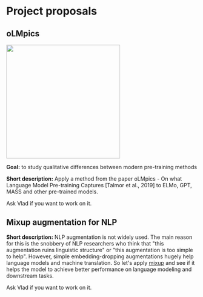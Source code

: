 # Project proposals

## oLMpics

<img src='./img/oLMpics.png' width="300"/>

**Goal:** to study qualitative differences between modern pre-training methods

**Short description:** Apply a method from the paper oLMpics - On what Language Model Pre-training Captures \[Talmor et al., 2019] to ELMo, GPT, MASS and other pre-trained models.

Ask Vlad if you want to work on it.

## Mixup augmentation for NLP

**Short description:**
NLP augmentation is not widely used.
The main reason for this is the snobbery of NLP researchers who think that
"this augmentation ruins linguistic structure" or "this augmentation is too simple to help".
However, simple embedding-dropping augmentations hugely help language models and machine translation.
So let's apply
[mixup](https://forums.fast.ai/t/mixup-data-augmentation/22764)
and see if it helps the model to achieve better performance on language modeling and downstream tasks.

Ask Vlad if you want to work on it.

